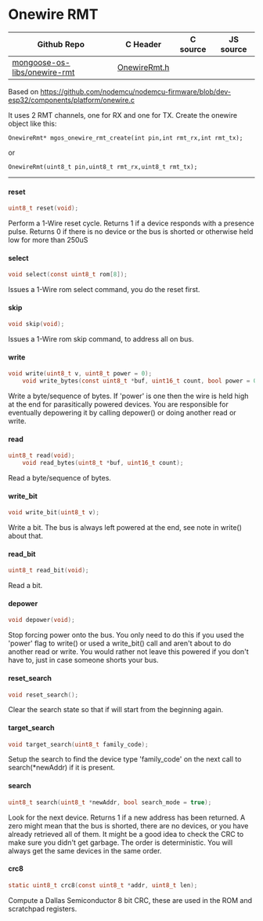 # Onewire RMT
| Github Repo | C Header | C source  | JS source |
| ----------- | -------- | --------  | ----------------- |
| [mongoose-os-libs/onewire-rmt](https://github.com/mongoose-os-libs/onewire-rmt) | [OnewireRmt.h](https://github.com/mongoose-os-libs/onewire-rmt/tree/master/include/OnewireRmt.h) | &nbsp;  | &nbsp;         |


Based on https://github.com/nodemcu/nodemcu-firmware/blob/dev-esp32/components/platform/onewire.c

It uses 2 RMT channels, one for RX and one for TX.
Create the onewire object like this:
```
OnewireRmt* mgos_onewire_rmt_create(int pin,int rmt_rx,int rmt_tx);
```
or
```
OnewireRmt(uint8_t pin,uint8_t rmt_rx,uint8_t rmt_tx);
```





 ----- 
#### reset

```c
uint8_t reset(void);
```

Perform a 1-Wire reset cycle. Returns 1 if a device responds
with a presence pulse.  Returns 0 if there is no device or the
bus is shorted or otherwise held low for more than 250uS
     
#### select

```c
void select(const uint8_t rom[8]);
```

Issues a 1-Wire rom select command, you do the reset first.
     
#### skip

```c
void skip(void);
```

Issues a 1-Wire rom skip command, to address all on bus.
     
#### write

```c
void write(uint8_t v, uint8_t power = 0);
    void write_bytes(const uint8_t *buf, uint16_t count, bool power = 0);
```

Write a byte/sequence of bytes. If 'power' is one then the wire is held high at
the end for parasitically powered devices. You are responsible
for eventually depowering it by calling depower() or doing
another read or write.
     
#### read

```c
uint8_t read(void);
    void read_bytes(uint8_t *buf, uint16_t count);
```

Read a byte/sequence of bytes.
     
#### write_bit

```c
void write_bit(uint8_t v);
```

Write a bit. The bus is always left powered at the end, see
note in write() about that.
     
#### read_bit

```c
uint8_t read_bit(void);
```

Read a bit.
     
#### depower

```c
void depower(void);
```

Stop forcing power onto the bus. You only need to do this if
you used the 'power' flag to write() or used a write_bit() call
and aren't about to do another read or write. You would rather
not leave this powered if you don't have to, just in case
someone shorts your bus.
     
#### reset_search

```c
void reset_search();
```

Clear the search state so that if will start from the beginning again.
     
#### target_search

```c
void target_search(uint8_t family_code);
```

Setup the search to find the device type 'family_code' on the next call
to search(*newAddr) if it is present.
     
#### search

```c
uint8_t search(uint8_t *newAddr, bool search_mode = true);
```

Look for the next device. Returns 1 if a new address has been
returned. A zero might mean that the bus is shorted, there are
no devices, or you have already retrieved all of them.  It
might be a good idea to check the CRC to make sure you didn't
get garbage.  The order is deterministic. You will always get
the same devices in the same order.
     
#### crc8

```c
static uint8_t crc8(const uint8_t *addr, uint8_t len);
```

Compute a Dallas Semiconductor 8 bit CRC, these are used in the
ROM and scratchpad registers.
     
